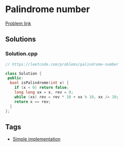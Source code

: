 # Palindrome number

[Problem link](https://leetcode.com/problems/palindrome-number)

## Solutions


### Solution.cpp
```cpp
// https://leetcode.com/problems/palindrome-number

class Solution {
 public:
  bool isPalindrome(int x) {
    if (x < 0) return false;
    long long xx = x, rev = 0;
    while (xx) rev = rev * 10 + xx % 10, xx /= 10;
    return x == rev;
  }
};
```
## Tags

* [Simple implementation](/README.md#Simple_implementation)
